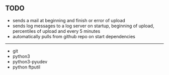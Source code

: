 TODO
---


- sends a mail at beginning and finish or error of upload
- sends log messages to a log server on startup, beginning of upload, percentiles of upload and every 5 minutes
- automatically pulls from github repo on start
dependencies
---
* git
* python3
* python3-pyudev
* python ftputil
